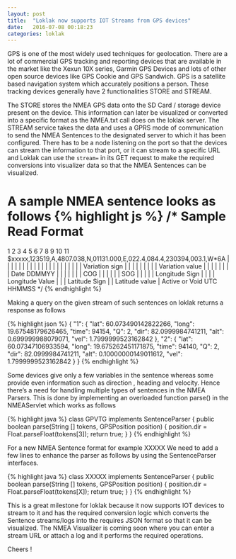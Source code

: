 ```yaml
---
layout: post
title:  "Loklak now supports IOT Streams from GPS devices"
date:   2016-07-08 00:18:23 
categories: loklak
---
```


GPS is one of the most widely used techniques for geolocation. There are a lot of commercial GPS tracking and reporting devices that are available in the market like the Xexun 10X series, Garmin GPS Devices and lots of other open source devices like GPS Cookie and GPS Sandwich. GPS is a satellite based navigation system which accurately positions a person. These tracking devices generally have 2 functionalities STORE and STREAM.

The STORE stores the NMEA GPS data onto the SD Card / storage device present on the device. This information can later be visualized or converted into a specific format as the NMEA.txt call does on the loklak server. The STREAM service takes the data and uses a GPRS mode of communication to send the NMEA Sentences to the designated server to which it has been configured. There has to be a node listening on the port so that the devices can stream the information to that port, or it can stream to a specific URL and Loklak can use the `stream=` in its GET request to make the required conversions into visualizer data so that the NMEA Sentences can be visualized.

A sample NMEA sentence looks as follows
{% highlight js %}
/*
Sample Read Format
==================
  1      2    3        4 5         6 7     8     9      10    11
$xxxxx,123519,A,4807.038,N,01131.000,E,022.4,084.4,230394,003.1,W*6A
  |      |    |        | |         | |     |     |      |     |
  |      |    |        | |         | |     |     |      |     Variation sign
  |      |    |        | |         | |     |     |      Variation value
  |      |    |        | |         | |     |     Date DDMMYY
  |      |    |        | |         | |     COG
  |      |    |        | |         | SOG
  |      |    |        | |         Longitude Sign
  |      |    |        | Longitude Value
  |      |    |        Latitude Sign
  |      |    Latitude value
  |      Active or Void
  UTC HHMMSS
 */
{% endhighlight %}

Making a query on the given stream of such sentences on loklak returns a response as follows

{% highlight json %}
{
  "1": {
    "lat": 60.073490142822266,
    "long": 19.67548179626465,
    "time": 94154,
    "Q": 2,
    "dir": 82.0999984741211,
    "alt": 0.699999988079071,
    "vel": 1.7999999523162842
  },
  "2": {
    "lat": 60.07347106933594,
    "long": 19.675262451171875,
    "time": 94140,
    "Q": 2,
    "dir": 82.0999984741211,
    "alt": 0.10000000149011612,
    "vel": 1.7999999523162842
  }
}
{% endhighlight %}

Some devices give only a few variables in the sentence whereas some provide even information such as direction , heading and velocity. Hence there’s a need for handling multiple types of sentences in the NMEA Parsers. This is done by implementing an overloaded function parse() in the NMEAServlet which works as follows

{% highlight java %}
class GPVTG implements SentenceParser {
	public boolean parse(String [] tokens, GPSPosition position) {
		position.dir = Float.parseFloat(tokens[3]);
		return true;
	}
}
{% endhighlight %}

For a new NMEA Sentence format for example XXXXX We need to add a few lines to enhance the parser as follows by using the SentenceParser interfaces.

{% highlight java %}
class XXXXX implements SentenceParser {
	public boolean parse(String [] tokens, GPSPosition position) {
		position.dir = Float.parseFloat(tokens[X]);
		return true;
	}
}
{% endhighlight %}

This is a great milestone for loklak because it now supports IOT devices to stream to it and has the required conversion logic which converts the Sentence streams/logs into the requires JSON format so that it can be visualized. The NMEA Visualizer is coming soon where you can enter a stream URL or attach a log and it performs the required operations.

Cheers !